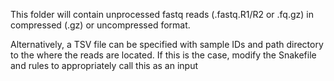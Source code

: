 This folder will contain unprocessed fastq reads (.fastq.R1/R2 or .fq.gz) in compressed (.gz) or uncompressed format.

Alternatively, a TSV file can be specified with sample IDs and path directory to the where the reads are located. If this is the case, modify the Snakefile and rules to appropriately call this as an input
